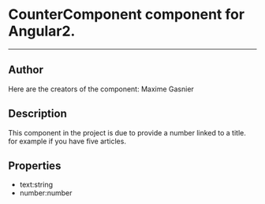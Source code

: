 # CounterComponent component for Angular2. 
*** 
## Author 
 Here are the creators of the component: Maxime Gasnier
## Description 
 This component in the project is due to provide a number linked to a title. for example if you have five articles.
## Properties 
- text:string
- number:number

